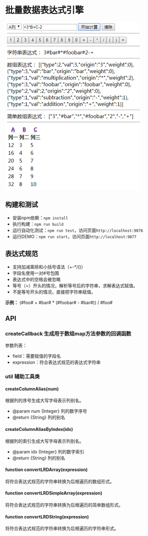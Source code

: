 # 批量数据表达式引擎 #

![DEMO效果预览](./demo.png)

## 构建和测试 ##

- 安装npm依赖：`npm install`
- 执行构建：`npm run build`
- 运行自动化测试：`npm run test`，访问页面`http://localhost:9876`
- 运行DEMO：`npm run start`，访问页面`http://localhost:9877`

## 表达式规范 ##

- 支持加减乘除和小括号语法（+-*/()）
- 字段名使用一对#号包围
- 表达式中的空格会被忽略
- 等号（=）开头的情况，解析等号后的字符串，求解表达式赋值。
- 不是等号开头的情况，直接把字符串赋值。

**示例：** (#foo# + #bar# * (#foobar# - #bar#)) / #foo#

## API ##

### createCallback 生成用于数组map方法参数的回调函数 ###

参数列表：

- field：需要赋值的字段名
- expression：符合表达式规范的表达式字符串

### util 辅助工具类 ###

#### createColumnAlias(num) ####

根据列的序号生成大写字母表示列别名。

 * @param num {Integer} 列的数字序号
 * @return {String} 列的别名

#### createColumnAliasByIndex(idx) ####

根据列的索引生成大写字母表示列别名。

 * @param idx {Integer} 列的数字索引
 * @return {String} 列的别名

#### function convertLRDArray(expression) ####

将符合表达式规范的字符串转换为后根遍历的数组形式。

#### function convertLRDSimpleArray(expression) ####

将符合表达式规范的字符串转换为后根遍历的简单数组形式。

#### function convertLRDString(expression) ####

将符合表达式规范的字符串转换为后根遍历的字符串形式。
